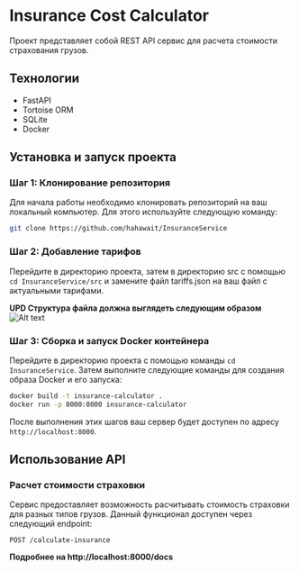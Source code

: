 
# Insurance Cost Calculator

Проект представляет собой REST API сервис для расчета стоимости страхования грузов.

## Технологии

- FastAPI
- Tortoise ORM
- SQLite
- Docker

## Установка и запуск проекта 

### Шаг 1: Клонирование репозитория

Для начала работы необходимо клонировать репозиторий на ваш локальный компьютер. Для этого используйте следующую команду:

```bash
git clone https://github.com/hahawait/InsuranceService
```

### Шаг 2: Добавление тарифов
Перейдите в директорию проекта, затем в директорию src с помощью `cd InsuranceService/src` и замените файл tariffs.json на ваш файл с актуальными тарифами.

**UPD Структура файла должна выглядеть следующим образом**
![Alt text](image.png)

### Шаг 3: Сборка и запуск Docker контейнера

Перейдите в директорию проекта с помощью команды `cd InsuranceService`. Затем выполните следующие команды для создания образа Docker и его запуска:

```bash
docker build -t insurance-calculator .
docker run -p 8000:8000 insurance-calculator 
```

После выполнения этих шагов ваш сервер будет доступен по адресу `http://localhost:8000`.

## Использование API 

### Расчет стоимости страховки 

Сервис предоставляет возможность расчитывать стоимость страховки для разных типов грузов. Данный функционал доступен через следующий endpoint:

`POST /calculate-insurance`

**Подробнее на http://localhost:8000/docs**
